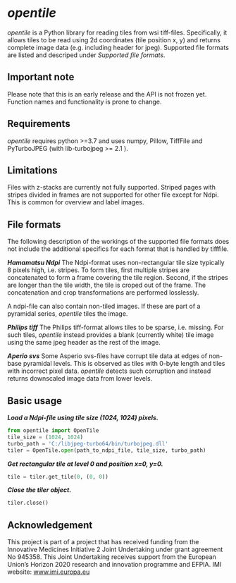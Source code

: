 # *opentile*
*opentile* is a Python library for reading tiles from wsi tiff-files. Specifically, it allows tiles to be read using 2d coordinates (tile position x, y) and returns complete image data (e.g. including header for jpeg). Supported file formats are listed and descriped under *Supported file formats*.

## Important note
Please note that this is an early release and the API is not frozen yet. Function names and functionality is prone to change.

## Requirements
*opentile* requires python >=3.7 and uses numpy, Pillow, TiffFile and PyTurboJPEG (with lib-turbojpeg >= 2.1 ).

## Limitations
Files with z-stacks are currently not fully supported.
Striped pages with stripes divided in frames are not supported for other file except for Ndpi. This is common for overview and label images.

## File formats
The following description of the workings of the supported file formats does not include the additional specifics for each format that is handled by tifffile.

***Hamamatsu Ndpi***
The Ndpi-format uses non-rectangular tile size typically 8 pixels high, i.e. stripes. To form tiles, first multiple stripes are concatenated to form a frame covering the tile region. Second, if the stripes are longer than the tile width, the tile is croped out of the frame. The concatenation and crop transformations are performed losslessly.

A ndpi-file can also contain non-tiled images. If these are part of a pyramidal series, *opentile* tiles the image.

***Philips tiff***
The Philips tiff-format allows tiles to be sparse, i.e. missing. For such tiles, *opentile* instead provides a blank (currently white) tile image using the same jpeg header as the rest of the image.

***Aperio svs***
Some Asperio svs-files have corrupt tile data at edges of non-base pyramidal levels. This is observed as tiles with 0-byte length and tiles with incorrect pixel data. *opentile* detects such corruption and instead returns downscaled image data from lower levels.

## Basic usage
***Load a Ndpi-file using tile size (1024, 1024) pixels.***
```python
from opentile import OpenTile
tile_size = (1024, 1024)
turbo_path = 'C:/libjpeg-turbo64/bin/turbojpeg.dll'
tiler = OpenTile.open(path_to_ndpi_file, tile_size, turbo_path)
```

***Get rectangular tile at level 0 and position x=0, y=0.***
```python
tile = tiler.get_tile(0, (0, 0))
```

***Close the tiler object.***
```python
tiler.close()
```

## Acknowledgement
This project is part of a project that has received funding from the Innovative Medicines Initiative 2 Joint Undertaking under grant agreement No 945358. This Joint Undertaking receives support from the European Union’s Horizon 2020 research and innovation programme and EFPIA. IMI website: www.imi.europa.eu